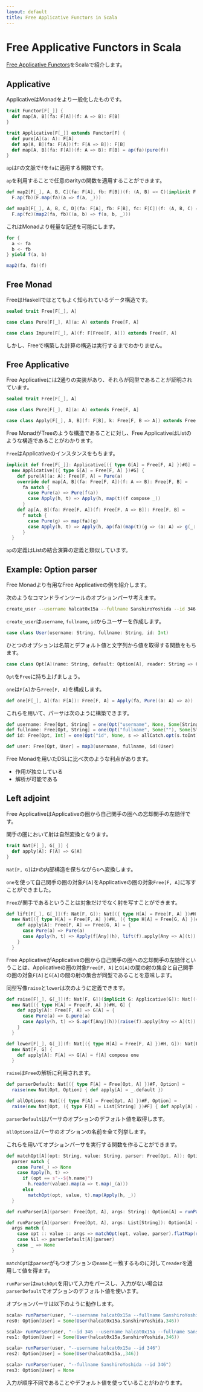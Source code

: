 ```yaml
---
layout: default
title: Free Applicative Functors in Scala
---
```


# Free Applicative Functors in Scala

[Free Applicative Functors](http://arxiv.org/abs/1403.0749)をScalaで紹介します。

## Applicative

ApplicativeはMonadをより一般化したものです。

```scala
trait Functor[F[_]] {
  def map[A, B](fa: F[A])(f: A => B): F[B]
}

trait Applicative[F[_]] extends Functor[F] {
  def pure[A](a: A): F[A]
  def ap[A, B](fa: F[A])(f: F[A => B]): F[B]
  def map[A, B](fa: F[A])(f: A => B): F[B] = ap(fa)(pure(f))
}
```

`ap`は`F`の文脈で`f`を`fa`に適用する関数です。

`ap`を利用することで任意のarityの関数を適用することができます。

```scala
def map2[F[_], A, B, C](fa: F[A], fb: F[B])(f: (A, B) => C)(implicit F: Applicative[F]): F[C] =
  F.ap(fb)(F.map(fa)(a => f(a, _)))

def map3[F[_], A, B, C, D](fa: F[A], fb: F[B], fc: F[C])(f: (A, B, C) => D)(implicit F: Applicative[F]): F[D] =
  F.ap(fc)(map2(fa, fb)((a, b) => f(a, b, _)))
```

これはMonadより軽量な記述を可能にします。

```scala
for {
  a <- fa
  b <- fb
} yield f(a, b)
```

```scala
map2(fa, fb)(f)
```

## Free Monad

FreeはHaskellではとてもよく知られているデータ構造です。

```scala
sealed trait Free[F[_], A]

case class Pure[F[_], A](a: A) extends Free[F, A]

case class Impure[F[_], A](f: F[Free[F, A]]) extends Free[F, A]
```

しかし、Freeで構築した計算の構造は実行するまでわかりません。

## Free Applicative

Free Applicativeには2通りの実装があり、それらが同型であることが証明されています。

```scala
sealed trait Free[F[_], A]

case class Pure[F[_], A](a: A) extends Free[F, A]

case class Apply[F[_], A, B](f: F[B], k: Free[F, B => A]) extends Free[F, A]
```

Free MonadがTreeのような構造であることに対し、Free ApplicativeはListのような構造であることがわかります。

`Free`はApplicativeのインスタンスをもちます。

```scala
implicit def free[F[_]]: Applicative[({ type G[A] = Free[F, A] })#G] =
  new Applicative[({ type G[A] = Free[F, A] })#G] {
    def pure[A](a: A): Free[F, A] = Pure(a)
    override def map[A, B](fa: Free[F, A])(f: A => B): Free[F, B] =
      fa match {
        case Pure(a) => Pure(f(a))
        case Apply(h, t) => Apply(h, map(t)(f compose _))
      }
    def ap[A, B](fa: Free[F, A])(f: Free[F, A => B]): Free[F, B] =
      f match {
        case Pure(g) => map(fa)(g)
        case Apply(h, t) => Apply(h, ap(fa)(map(t)(g => (a: A) => g(_: Any)(a))))
      }
  }
```

`ap`の定義はListの結合演算の定義と類似しています。

## Example: Option parser

Free Monadより有用なFree Applicativeの例を紹介します。

次のようなコマンドラインツールのオプションパーサ考えます。

```sh
create_user --username halcat0x15a --fullname SanshiroYoshida --id 346
```

`create_user`は`username`, `fullname`, `id`からユーザーを作成します。

```scala
case class User(username: String, fullname: String, id: Int)
```

ひとつのオプションは名前とデフォルト値と文字列から値を取得する関数をもちます。

```scala
case class Opt[A](name: String, default: Option[A], reader: String => Option[A])
```

`Opt`を`Free`に持ち上げましょう。

`one`は`F[A]`から`Free[F, A]`を構成します。

```scala
def one[F[_], A](fa: F[A]): Free[F, A] = Apply(fa, Pure((a: A) => a))
```

これらを用いて、パーサは次のように構築できます。

```scala
def username: Free[Opt, String] = one(Opt("username", None, Some[String]))
def fullname: Free[Opt, String] = one(Opt("fullname", Some(""), Some[String]))
def id: Free[Opt, Int] = one(Opt("id", None, s => allCatch.opt(s.toInt)))

def user: Free[Opt, User] = map3(username, fullname, id)(User)
```

Free Monadを用いたDSLに比べ次のような利点があります。

* 作用が独立している
* 解析が可能である

## Left adjoint

Free ApplicativeはApplicativeの圏から自己関手の圏への忘却関手の左随伴です。

関手の圏において射は自然変換となります。

```scala
trait Nat[F[_], G[_]] {
  def apply[A]: F[A] => G[A]
}
```

`Nat[F, G]`は`F`の内部構造を保ちながら`G`へ変換します。

`one`を使って自己関手の圏の対象`F[A]`をApplicativeの圏の対象`Free[F, A]`に写すことができました。

`Free`が関手であるということは対象だけでなく射を写すことができます。

```scala
def lift[F[_], G[_]](f: Nat[F, G]): Nat[({ type H[A] = Free[F, A] })#H, ({ type H[A] = Free[G, A] })#H] =
  new Nat[({ type H[A] = Free[F, A] })#H, ({ type H[A] = Free[G, A] })#H] {
    def apply[A]: Free[F, A] => Free[G, A] = {
      case Pure(a) => Pure(a)
      case Apply(h, t) => Apply(f[Any](h), lift(f).apply[Any => A](t))
    }
  }
```

Free ApplicativeがApplicativeの圏から自己関手の圏への忘却関手の左随伴ということは、Applicativeの圏の対象`Free[F, A]`と`G[A]`の間の射の集合と自己関手の圏の対象`F[A]`と`G[A]`の間の射の集合が同型であることを意味します。

同型写像`raise`と`lower`は次のように定義できます。

```scala
def raise[F[_], G[_]](f: Nat[F, G])(implicit G: Applicative[G]): Nat[({ type H[A] = Free[F, A] })#H, G] =
  new Nat[({ type H[A] = Free[F, A] })#H, G] {
    def apply[A]: Free[F, A] => G[A] = {
      case Pure(a) => G.pure(a)
      case Apply(h, t) => G.ap(f[Any](h))(raise(f).apply[Any => A](t))
    }
  }

def lower[F[_], G[_]](f: Nat[({ type H[A] = Free[F, A] })#H, G]): Nat[F, G] =
  new Nat[F, G] {
    def apply[A]: F[A] => G[A] = f[A] compose one
  }
```

`raise`は`Free`の解析に利用されます。

```scala
def parserDefault: Nat[({ type F[A] = Free[Opt, A] })#F, Option] =
  raise(new Nat[Opt, Option] { def apply[A] = _.default })

def allOptions: Nat[({ type F[A] = Free[Opt, A] })#F, Option] =
  raise(new Nat[Opt, ({ type F[A] = List[String] })#F] { def apply[A] = _.name :: Nil })(Monoid.list.applicative)
```

`parserDefault`はパーサのオプションのデフォルト値を取得します。

`allOptions`はパーサのオプションの名前を全て列挙します。

これらを用いてオプションパーサを実行する関数を作ることができます。

```scala
def matchOpt[A](opt: String, value: String, parser: Free[Opt, A]): Option[Free[Opt, A]] =
  parser match {
    case Pure(_) => None
    case Apply(h, t) =>
      if (opt == s"--${h.name}")
        h.reader(value).map(a => t.map(_(a)))
      else
        matchOpt(opt, value, t).map(Apply(h, _))
  }

def runParser[A](parser: Free[Opt, A], args: String): Option[A] = runParser(parser, args.split("\\s+").toList)

def runParser[A](parser: Free[Opt, A], args: List[String]): Option[A] =
  args match {
    case opt :: value :: args => matchOpt(opt, value, parser).flatMap(runParser(_, args))
    case Nil => parserDefault[A](parser)
    case _ => None
  }
```

`matchOpt`は`parser`がもつオプションの`name`と一致するものに対して`reader`を適用して値を得ます。

`runParser`は`matchOpt`を用いて入力をパースし、入力がない場合は`parserDefault`でオプションのデフォルト値を使います。

オプションパーサは以下のように動作します。

```scala
scala> runParser(user, "--username halcat0x15a --fullname SanshiroYoshida --id 346")
res0: Option[User] = Some(User(halcat0x15a,SanshiroYoshida,346))

scala> runParser(user, "--id 346 --username halcat0x15a --fullname SanshiroYoshida")
res1: Option[User] = Some(User(halcat0x15a,SanshiroYoshida,346))

scala> runParser(user, "--username halcat0x15a --id 346")
res2: Option[User] = Some(User(halcat0x15a,,346))

scala> runParser(user, "--fullname SanshiroYoshida --id 346")
res3: Option[User] = None
```

入力が順序不同であることやデフォルト値を使っていることがわかります。
